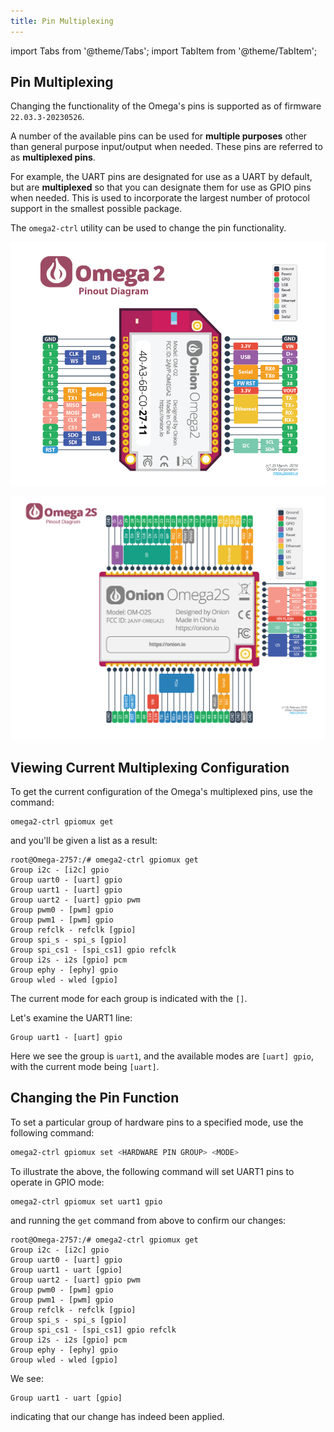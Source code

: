 ```yaml
---
title: Pin Multiplexing
---
```


import Tabs from '@theme/Tabs';
import TabItem from '@theme/TabItem';

## Pin Multiplexing

Changing the functionality of the Omega's pins is supported as of firmware `22.03.3-20230526`.

A number of the available pins can be used for **multiple purposes** other than general purpose input/output when needed. These pins are referred to as **multiplexed pins**. 

For example, the UART pins are designated for use as a UART by default, but are **multiplexed** so that you can designate them for use as GPIO pins when needed. This is used to incorporate the largest number of protocol support in the smallest possible package.

The `omega2-ctrl` utility can be used to change the pin functionality.

<Tabs>
  <TabItem value="omega2" label="Omega2" default>

![omega2-pinout-diagram](./assets/omega2-pinout.png)

  </TabItem>
  <TabItem value="omega2s" label="Omega2S">

![omega2s-pinout-diagram](./assets/omega2s-pinout.png)

  </TabItem>
</Tabs>

## Viewing Current Multiplexing Configuration

To get the current configuration of the Omega's multiplexed pins, use the command:

```
omega2-ctrl gpiomux get
```

and you'll be given a list as a result:

```
root@Omega-2757:/# omega2-ctrl gpiomux get
Group i2c - [i2c] gpio
Group uart0 - [uart] gpio
Group uart1 - [uart] gpio
Group uart2 - [uart] gpio pwm
Group pwm0 - [pwm] gpio
Group pwm1 - [pwm] gpio
Group refclk - refclk [gpio]
Group spi_s - spi_s [gpio]
Group spi_cs1 - [spi_cs1] gpio refclk
Group i2s - i2s [gpio] pcm
Group ephy - [ephy] gpio
Group wled - wled [gpio]
```

<!-- TODO: confirm above text matches program output on openwrt 22.03 fw -->

The current mode for each group is indicated with the `[]`.

Let's examine the UART1 line:

```
Group uart1 - [uart] gpio
```

Here we see the group is `uart1`, and the available modes are `[uart] gpio`, with the current mode being `[uart]`.

## Changing the Pin Function

To set a particular group of hardware pins to a specified mode, use the following command:

```bash
omega2-ctrl gpiomux set <HARDWARE PIN GROUP> <MODE>
```

To illustrate the above, the following command will set UART1 pins to operate in GPIO mode:

```
omega2-ctrl gpiomux set uart1 gpio
```

and running the `get` command from above to confirm our changes:

```
root@Omega-2757:/# omega2-ctrl gpiomux get
Group i2c - [i2c] gpio
Group uart0 - [uart] gpio
Group uart1 - uart [gpio]
Group uart2 - [uart] gpio pwm
Group pwm0 - [pwm] gpio
Group pwm1 - [pwm] gpio
Group refclk - refclk [gpio]
Group spi_s - spi_s [gpio]
Group spi_cs1 - [spi_cs1] gpio refclk
Group i2s - i2s [gpio] pcm
Group ephy - [ephy] gpio
Group wled - wled [gpio]
```

<!-- TODO: confirm above text matches program output on openwrt 22.03 fw -->

We see:

```
Group uart1 - uart [gpio]
```

indicating that our change has indeed been applied.
